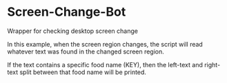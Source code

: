 # Screen-Change-Bot
Wrapper for checking desktop screen change

In this example, when the screen region changes, the script will read whatever text was found in the changed screen region.

If the text contains a specific food name (KEY), then the left-text and right-text split between that food name will be printed.
